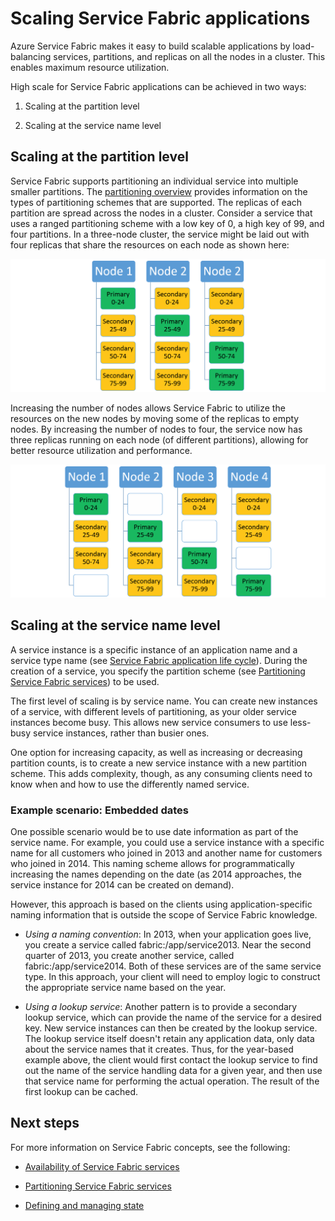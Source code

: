 <properties
   pageTitle="Scalability of Service Fabric services | Microsoft Azure"
   description="Describes how to scale Service Fabric services"
   services="service-fabric"
   documentationCenter=".net"
   authors="appi101"
   manager="timlt"
   editor=""/>

<tags
   ms.service="service-fabric"
   ms.devlang="dotnet"
   ms.topic="article"
   ms.tgt_pltfrm="NA"
   ms.workload="NA"
   ms.date="08/10/2016"
   ms.author="aprameyr"/>


# <a name="scaling-service-fabric-applications"></a>Scaling Service Fabric applications
Azure Service Fabric makes it easy to build scalable applications by load-balancing services, partitions, and replicas on all the nodes in a cluster. This enables maximum resource utilization.

High scale for Service Fabric applications can be achieved in two ways:

1. Scaling at the partition level

2. Scaling at the service name level

## <a name="scaling-at-the-partition-level"></a>Scaling at the partition level
Service Fabric supports partitioning an individual service into multiple smaller partitions. The [partitioning overview](service-fabric-concepts-partitioning.md) provides information on the types of partitioning schemes that are supported. The replicas of each partition are spread across the nodes in a cluster. Consider a service that uses a ranged partitioning scheme with a low key of 0, a high key of 99, and four partitions. In a three-node cluster, the service might be laid out with four replicas that share the resources on each node as shown here:

![Partition layout with three nodes](./media/service-fabric-concepts-scalability/layout-three-nodes.png)

Increasing the number of nodes allows Service Fabric to utilize the resources on the new nodes by moving some of the replicas to empty nodes. By increasing the number of nodes to four, the service now has three replicas running on each node (of different partitions), allowing for better resource utilization and performance.

![Partition layout with four nodes](./media/service-fabric-concepts-scalability/layout-four-nodes.png)

## <a name="scaling-at-the-service-name-level"></a>Scaling at the service name level
A service instance is a specific instance of an application name and a service type name (see [Service Fabric application life cycle](service-fabric-application-lifecycle.md)). During the creation of a service, you specify the partition scheme (see [Partitioning Service Fabric services](service-fabric-concepts-partitioning.md)) to be used.

The first level of scaling is by service name. You can create new instances of a service, with different levels of partitioning, as your older service instances become busy. This allows new service consumers to use less-busy service instances, rather than busier ones.

One option for increasing capacity, as well as increasing or decreasing partition counts, is to create a new service instance with a new partition scheme. This adds complexity, though, as any consuming clients need to know when and how to use the differently named service.

### <a name="example-scenario:-embedded-dates"></a>Example scenario: Embedded dates
One possible scenario would be to use date information as part of the service name. For example, you could use a service instance with a specific name for all customers who joined in 2013 and another name for customers who joined in 2014. This naming scheme allows for programmatically increasing the names depending on the date (as 2014 approaches, the service instance for 2014 can be created on demand).

However, this approach is based on the clients using application-specific naming information that is outside the scope of Service Fabric knowledge.

- *Using a naming convention*: In 2013, when your application goes live, you create a service called fabric:/app/service2013. Near the second quarter of 2013, you create another service, called fabric:/app/service2014. Both of these services are of the same service type. In this approach, your client will need to employ logic to construct the appropriate service name based on the year.

- *Using a lookup service*: Another pattern is to provide a secondary lookup service, which can provide the name of the service for a desired key. New service instances can then be created by the lookup service. The lookup service itself doesn't retain any application data, only data about the service names that it creates. Thus, for the year-based example above, the client would first contact the lookup service to find out the name of the service handling data for a given year, and then use that service name for performing the actual operation. The result of the first lookup can be cached.

## <a name="next-steps"></a>Next steps

For more information on Service Fabric concepts, see the following:

- [Availability of Service Fabric services](service-fabric-availability-services.md)

- [Partitioning Service Fabric services](service-fabric-concepts-partitioning.md)

- [Defining and managing state](service-fabric-concepts-state.md)



<!--HONumber=Oct16_HO2-->


